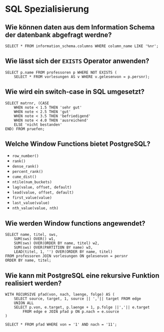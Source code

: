 # SQL Spezialisierung

## Wie können daten aus dem Information Schema der datenbank abgefragt werdne?
```
SELECT * FROM information_schema.columns WHERE column_name LIKE '%nr';
```

## Wie lässt sich der `EXISTS` Operator anwenden?
```
SELECT p.name FROM professoren p WHERE NOT EXISTS (
    SELECT * FROM vorlesungen AS v WHERE v.gelesenvon = p.persnr);
```

## Wie wird ein switch-case in SQL umgesetzt?
```
SELECT matrnr, (CASE 
    WHEN note < 1.5 THEN 'sehr gut'
    WHEN note < 2.5 THEN 'gut'
    WHEN note < 3.5 THEN 'befriedigend'
    WHEN note < 4.0 THEN 'ausreichend'
    ELSE 'nicht bestanden'
END) FROM pruefen;
```

## Welche Window Functions bietet PostgreSQL?
* `row_number()`
* `rank()`
* `dense_rank()`
* `percent_rank()`
* `cume_dist()`
* `ntile(num_buckets)`
* `lag(value, offset, default)`
* `lead(value, offset, default)`
* `first_value(value)`
* `last_value(value)`
* `nth_value(value, nth)`

## Wie werden Window functions angewendet?
```
SELECT name, titel, sws, 
    SUM(sws) OVER() w1,
    SUM(sws) OVER(ORDER BY name, titel) w2,
    SUM(sws) OVER(PARTITION BY name) w3,
    LEAD(titel, 1, '') OVER(ORDER BY name, titel)
FROM professoren JOIN vorlesungen ON gelesenvon = persnr
ORDER BY name, titel;
```

## Wie kann mit PostgreSQL eine rekursive Funktion realisiert werden?
```
WITH RECURSIVE pfad(von, nach, laenge, folge) AS (
    SELECT source, target, 1, source || ','|| target FROM edge 
    UNION ALL
    SELECT p.von, e.target, p.laenge + 1, p.folge ||','|| e.target
        FROM edge e JOIN pfad p ON p.nach = e.source
)

SELECT * FROM pfad WHERE von = '1' AND nach = '11';
```

